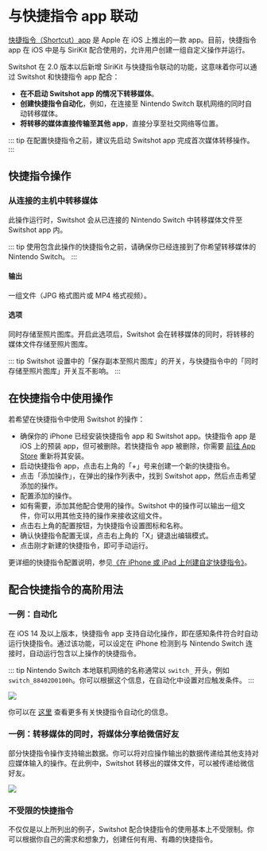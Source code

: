 # 与快捷指令 app 联动
[快捷指令（Shortcut）app](https://support.apple.com/zh-cn/guide/shortcuts/apdf22b0444c/ios) 是 Apple 在 iOS 上推出的一款 app。目前，快捷指令 app 在 iOS 中是与 SiriKit 配合使用的，允许用户创建一组自定义操作并运行。

Switshot 在 2.0 版本以后新增 SiriKit 与快捷指令联动的功能，这意味着你可以通过 Switshot 和快捷指令 app 配合：

- **在不启动 Switshot app 的情况下转移媒体**。
- **创建快捷指令自动化**，例如，在连接至 Nintendo Switch 联机网络的同时自动转移媒体。
- **将转移的媒体直接传输至其他 app**，直接分享至社交网络等位置。

::: tip
在配置快捷指令之前，建议先启动 Switshot app 完成首次媒体转移操作。
:::

## 快捷指令操作
### 从连接的主机中转移媒体
此操作运行时，Switshot 会从已连接的 Nintendo Switch 中转移媒体文件至 Switshot app 内。

::: tip
使用包含此操作的快捷指令之前，请确保你已经连接到了你希望转移媒体的 Nintendo Switch。
:::

#### 输出
一组文件（JPG 格式图片或 MP4 格式视频）。

#### 选项
同时存储至照片图库。开启此选项后，Switshot 会在转移媒体的同时，将转移的媒体文件存储至照片图库。

::: tip
Switshot 设置中的「保存副本至照片图库」的开关，与快捷指令中的「同时存储至照片图库」开关互不影响。
:::

## 在快捷指令中使用操作
若希望在快捷指令中使用 Switshot 的操作：

- 确保你的 iPhone 已经安装快捷指令 app 和 Switshot app。快捷指令 app 是 iOS 上的预装 app，但可被删除。若快捷指令 app 被删除，你需要 [前往 App Store](https://apps.apple.com/zh-cn/app/%E5%BF%AB%E6%8D%B7%E6%8C%87%E4%BB%A4/id1462947752?l=zh) 重新将其安装。
- 启动快捷指令 app，点击右上角的「+」号来创建一个新的快捷指令。
- 点击「添加操作」，在弹出的操作列表中，找到 Switshot app，然后点击希望添加的操作。
- 配置添加的操作。
- 如有需要，添加其他配合使用的操作。Switshot 中的操作可以输出一组文件，你可以用其他支持的操作来接收这组文件。
- 点击右上角的配置按钮，为快捷指令设置图标和名称。
- 确认快捷指令配置无误，点击右上角的「X」键退出编辑模式。
- 点击刚才新建的快捷指令，即可手动运行。

更详细的快捷指令配置说明，参见[《在 iPhone 或 iPad 上创建自定快捷指令》](https://support.apple.com/zh-cn/guide/shortcuts/apd84c576f8c/ios)。

## 配合快捷指令的高阶用法
### 一例：自动化
在 iOS 14 及以上版本，快捷指令 app 支持自动化操作，即在感知条件符合时自动运行快捷指令。通过该功能，可以设定在 iPhone 检测到与 Nintendo Switch 连接时，自动运行包含以上操作的快捷指令。

::: tip
Nintendo Switch 本地联机网络的名称通常以 `switch_` 开头，例如 `switch_88402D0100h`。你可以根据这个信息，在自动化中设置对应触发条件。
:::

![](/images/zh-cn/shortcut-automation.png)

你可以在 [这里](https://support.apple.com/zh-cn/guide/shortcuts/apd690170742/ios) 查看更多有关快捷指令自动化的信息。

### 一例：转移媒体的同时，将媒体分享给微信好友
部分快捷指令操作支持输出数据。你可以将对应操作输出的数据传递给其他支持对应媒体输入的操作。在此例中，Switshot 转移出的媒体文件，可以被传递给微信好友。

![](/images/zh-cn/shortcut-wechat-share.png)

### 不受限的快捷指令
不仅仅是以上所列出的例子，Switshot 配合快捷指令的使用基本上不受限制。你可以根据你自己的需求和想象力，创建任何有用、有趣的快捷指令。